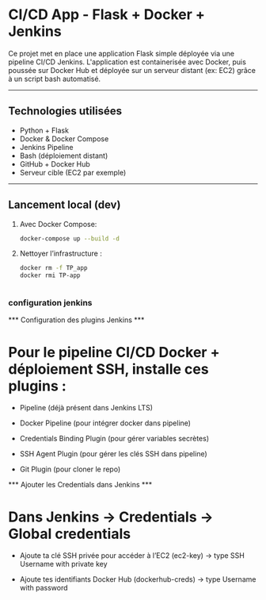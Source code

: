 # CI/CD App - Flask + Docker + Jenkins

Ce projet met en place une application Flask simple déployée via une pipeline CI/CD Jenkins. L'application est containerisée avec Docker, puis poussée sur Docker Hub et déployée sur un serveur distant (ex: EC2) grâce à un script bash automatisé.

---

## Technologies utilisées

- Python + Flask
- Docker & Docker Compose
- Jenkins Pipeline
- Bash (déploiement distant)
- GitHub + Docker Hub
- Serveur cible (EC2 par exemple)

---

## Lancement local (dev)

1. Avec Docker Compose:
   ```bash
   docker-compose up --build -d

2. Nettoyer l’infrastructure  :
   ```bash
   docker rm -f TP_app
   docker rmi TP-app



### configuration jenkins
*** Configuration des plugins Jenkins ***

# Pour le pipeline CI/CD Docker + déploiement SSH, installe ces plugins :

- Pipeline (déjà présent dans Jenkins LTS)

- Docker Pipeline (pour intégrer docker dans pipeline)

- Credentials Binding Plugin (pour gérer variables secrètes)

- SSH Agent Plugin (pour gérer les clés SSH dans pipeline)

- Git Plugin (pour cloner le repo)


*** Ajouter les Credentials dans Jenkins ***
# Dans Jenkins → Credentials → Global credentials

- Ajoute ta clé SSH privée pour accéder à l’EC2 (ec2-key) → type SSH Username with private key

- Ajoute tes identifiants Docker Hub (dockerhub-creds) → type Username with password
